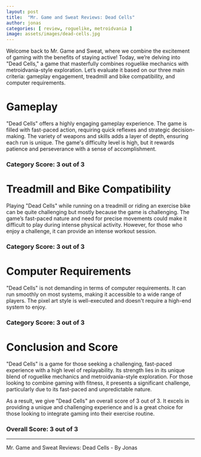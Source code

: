 ```yaml
---
layout: post
title:  "Mr. Game and Sweat Reviews: Dead Cells"
author: jonas
categories: [ review, roguelike, metroidvania ]
image: assets/images/dead-cells.jpg
---
```


Welcome back to Mr. Game and Sweat, where we combine the excitement of gaming with the benefits of staying active! Today, we’re delving into "Dead Cells," a game that masterfully combines roguelike mechanics with metroidvania-style exploration. Let’s evaluate it based on our three main criteria: gameplay engagement, treadmill and bike compatibility, and computer requirements.

# Gameplay

"Dead Cells" offers a highly engaging gameplay experience. The game is filled with fast-paced action, requiring quick reflexes and strategic decision-making. The variety of weapons and skills adds a layer of depth, ensuring each run is unique. The game's difficulty level is high, but it rewards patience and perseverance with a sense of accomplishment.

### Category Score: 3 out of 3

# Treadmill and Bike Compatibility

Playing "Dead Cells" while running on a treadmill or riding an exercise bike can be quite challenging but mostly because the game is challenging. The game’s fast-paced nature and need for precise movements could make it difficult to play during intense physical activity. However, for those who enjoy a challenge, it can provide an intense workout session.

### Category Score: 3 out of 3

# Computer Requirements

"Dead Cells" is not demanding in terms of computer requirements. It can run smoothly on most systems, making it accessible to a wide range of players. The pixel art style is well-executed and doesn't require a high-end system to enjoy.

### Category Score: 3 out of 3

# Conclusion and Score

"Dead Cells" is a game for those seeking a challenging, fast-paced experience with a high level of replayability. Its strength lies in its unique blend of roguelike mechanics and metroidvania-style exploration. For those looking to combine gaming with fitness, it presents a significant challenge, particularly due to its fast-paced and unpredictable nature.

As a result, we give "Dead Cells" an overall score of 3 out of 3. It excels in providing a unique and challenging experience and is a great choice for those looking to integrate gaming into their exercise routine.

### Overall Score: 3 out of 3

---

Mr. Game and Sweat Reviews: Dead Cells - By Jonas
